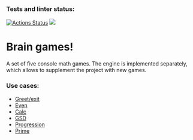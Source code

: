 ### Tests and linter status:
[![Actions Status](https://github.com/rus-yanov/java-project-61/workflows/hexlet-check/badge.svg)](https://github.com/rus-yanov/java-project-61/actions)
<a href="https://codeclimate.com/github/rus-yanov/java-project-60/maintainability"><img src="https://api.codeclimate.com/v1/badges/95967b6176eb38dcf361/maintainability" /></a>

<h1><b> Brain games! </b></h1>
<p> A set of five console math games. The engine is implemented separately, which allows to supplement the project with new games.</p>
<h3><b> Use cases:</b></h3> 
<ul>
  <li> <a href="https://asciinema.org/a/536873">Greet/exit</a> </li>
  <li> <a href="https://asciinema.org/a/536875">Even</a> </li>
  <li> <a href="https://asciinema.org/a/536876">Calc</a> </li>
  <li> <a href="https://asciinema.org/a/5noWfUTIjYvDYJygS1d7A7PjJ">GSD</a> </li>
  <li> <a href="https://asciinema.org/a/kbJteF9WFMXRwK7OmNso2r7iJ">Progression</a> </li>
  <li> <a href="https://asciinema.org/a/ifMEH18okLhBHYXN0ihVtU443">Prime</a> </li>
</ul>
